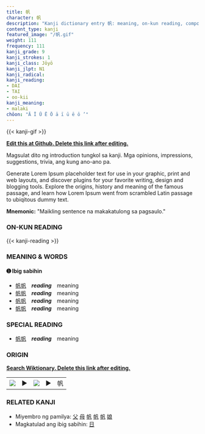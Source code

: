 ```yaml
---
title: 帆
character: 帆
description: "Kanji dictionary entry 帆: meaning, on-kun reading, compounds, origin, related kanji"
content_type: kanji
featured_image: "/帆.gif"
weight: 111
frequency: 111
kanji_grade: 9
kanji_strokes: 1
kanji_class: Jōyō
kanji_jlpt: N1
kanji_radical: 
kanji_reading: 
- DAI
- TAI
- oo-kii
kanji_meaning:
- malaki
chōon: "Ā Ī Ū Ē Ō ā ī ū ē ō ’"
---
```

[//]: # (Don't edit the line below. Kanji animated GIF code is automatically generated.)
{{< kanji-gif >}}

[//]: # (Edit below this line.)

**[Edit this at Github. Delete this link after editing.](https://github.com/tim0g/tim/tree/main/content/kanji/帆/index.md)**

Magsulat dito ng introduction tungkol sa kanji. Mga opinions, impressions, suggestions, trivia, ang kung ano-ano pa.

Generate Lorem Ipsum placeholder text for use in your graphic, print and web layouts, and discover plugins for your favorite writing, design and blogging tools. Explore the origins, history and meaning of the famous passage, and learn how Lorem Ipsum went from scrambled Latin passage to ubiqitous dummy text.
 
**Mnemonic:** "Maikling sentence na makakatulong sa pagsaulo."

### ON-KUN READING

[//]: # (Don't edit the line below. ON-KUN READING code is automatically generated.)
{{< kanji-reading >}}

### MEANING & WORDS

#### ➊ **Ibig sabihin**
  - [帆](../帆)[帆](../帆)　***reading***　meaning
  - [帆](../帆)[帆](../帆)　***reading***　meaning
  - [帆](../帆)[帆](../帆)　***reading***　meaning
  - [帆](../帆)[帆](../帆)　***reading***　meaning

### SPECIAL READING
  - [帆](../帆)[帆](../帆)　***reading***　meaning

### ORIGIN

**[Search Wiktionary. Delete this link after editing.](https://wiktionary.org/wiki/帆)**
<table class="kanji-table"><tr><td>
<img src="60px-帆-bronze.svg.png">
</td><td>▶</td><td>
<img src="60px-帆-oracle.svg.png">
</td><td>▶</td>
<td class="kanji-origin">帆</td>
</tr></table>

### RELATED KANJI
- Miyembro ng pamilya: [父](../父) [母](../母) [帆](../帆) [帆](../帆) [帆](../帆) [娘](../娘)
- Magkatulad ang ibig sabihin: [日](../日)
